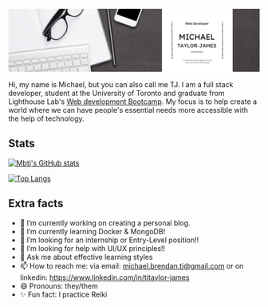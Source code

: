 <!-- ### Hi there 👋 -->

![Banner](/banner.png)


Hi, my name is Michael, but you can also call me TJ.  I am a full stack developer, student at the University of Toronto and graduate from Lighthouse Lab's [Web development Bootcamp](https://www.lighthouselabs.ca/en/web-development-bootcamp). My focus is to help create a world where we can have people's essential needs more accessible with the help of technology.

## Stats

[![Mbtj's GitHub stats](https://github-readme-stats.vercel.app/api?username=mbtj&show_icons=true&theme=tokyonight)](https://github.com/mbtj)

[![Top Langs](https://github-readme-stats.vercel.app/api/top-langs/?username=mbtj&theme=tokyonight)](https://github.com/mbtj)

## Extra facts
- 🔭 I’m currently working on creating a personal blog.
- 🌱 I’m currently learning Docker & MongoDB!
- 👯 I’m looking for an internship or Entry-Level position!!
- 🤔 I’m looking for help with UI/UX principles!!
- 💬 Ask me about effective learning styles
- 📫 How to reach me: via email: michael.brendan.tj@gmail.com or on linkedin: https://www.linkedin.com/in/tjtaylor-james
- 😄 Pronouns: they/them
- ✨ Fun fact: I practice Reiki

